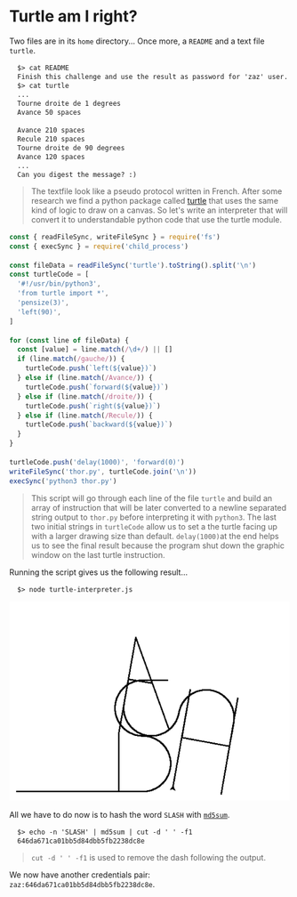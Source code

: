 # Turtle am I right?

Two files are in its `home` directory... Once more, a `README` and a text file `turtle`.

```shell
  $> cat README
  Finish this challenge and use the result as password for 'zaz' user.
  $> cat turtle
  ...
  Tourne droite de 1 degrees
  Avance 50 spaces

  Avance 210 spaces
  Recule 210 spaces
  Tourne droite de 90 degrees
  Avance 120 spaces
  ...
  Can you digest the message? :)
```

> The textfile look like a pseudo protocol written in French. After some research we find a python package called [turtle](https://docs.python.org/3/library/turtle.html) that uses the same kind of logic to draw on a canvas. So let's write an interpreter that will convert it to understandable python code that use the turtle module.

```js
const { readFileSync, writeFileSync } = require('fs')
const { execSync } = require('child_process')

const fileData = readFileSync('turtle').toString().split('\n')
const turtleCode = [
  '#!/usr/bin/python3',
  'from turtle import *',
  'pensize(3)',
  'left(90)',
]

for (const line of fileData) {
  const [value] = line.match(/\d+/) || []
  if (line.match(/gauche/)) {
    turtleCode.push(`left(${value})`)
  } else if (line.match(/Avance/)) {
    turtleCode.push(`forward(${value})`)
  } else if (line.match(/droite/)) {
    turtleCode.push(`right(${value})`)
  } else if (line.match(/Recule/)) {
    turtleCode.push(`backward(${value})`)
  }
}

turtleCode.push('delay(1000)', 'forward(0)')
writeFileSync('thor.py', turtleCode.join('\n'))
execSync('python3 thor.py')
```

> This script will go through each line of the file `turtle` and build an array of instruction that will be later converted to a newline separated string output to `thor.py` before interpreting it with `python3`. The last two initial strings in `turtleCode` allow us to set a the turtle facing up with a larger drawing size than default. `delay(1000)`at the end helps us to see the final result because the program shut down the graphic window on the last turtle instruction.

Running the script gives us the following result...

```shell
  $> node turtle-interpreter.js
```

![Turtle writes SLASH](../screens/turtle.png)

All we have to do now is to hash the word `SLASH` with [`md5sum`](https://man7.org/linux/man-pages/man1/md5sum.1.html).

```shell
  $> echo -n 'SLASH' | md5sum | cut -d ' ' -f1
  646da671ca01bb5d84dbb5fb2238dc8e
```

> `cut -d ' ' -f1` is used to remove the dash following the output.

We now have another credentials pair: `zaz:646da671ca01bb5d84dbb5fb2238dc8e`.